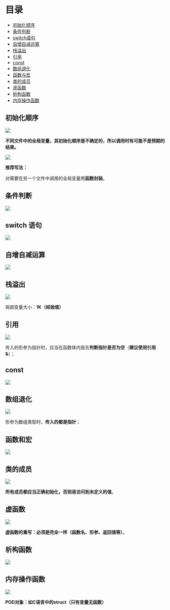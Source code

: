 # 目录

* [初始化顺序](#初始化顺序)
* [条件判断](#条件判断)
* [switch语句](#switch语句)
* [自增自减运算](#自增自减运算)
* [栈溢出](#栈溢出)
* [引用](#引用)
* [const](#const)
* [数组退化](#数组退化)
* [函数与宏](#函数与宏)
* [类的成员](#类的成员)
* [虚函数](#虚函数)
* [析构函数](#析构函数)
* [内存操作函数](#内存操作函数)





## 初始化顺序

![](https://i.loli.net/2021/05/24/dmVPY97WoglihJD.png)

**不同文件中的全局变量，其初始化顺序是不确定的，所以调用时有可能不是预期的结果。**

![](https://i.loli.net/2021/05/24/znWcuXx8d3lrtoS.png)

**推荐写法：**

对需要在另一个文件中调用的全局变量用**函数封装**。



## 条件判断

![](https://i.loli.net/2021/05/24/6liVtRvC1ZmP95Q.png)



## switch 语句

![](https://i.loli.net/2021/05/24/UneikyFgJstMYoA.png)



## 自增自减运算

![](https://i.loli.net/2021/05/24/On3Sj2twQlobHKP.png)





## 栈溢出

![](https://i.loli.net/2021/05/24/B8Kr5NZlX42tyAV.png)

局部变量大小：**1K（经验值）**



## 引用

![](https://i.loli.net/2021/05/24/V3vT8uzOlnyoJh4.png)

传入的形参为指针时，应当在函数体内首先**判断指针是否为空**（**建议使用引用&**）；



## const

![](https://i.loli.net/2021/05/24/ItEq3mFMoYXkVTU.png)



## 数组退化

![](https://i.loli.net/2021/05/24/2KRUx9PoJBN81Ev.png)

形参为数组类型时，**传入的都是指针**；



## 函数和宏

![](https://i.loli.net/2021/05/24/Iz4t9Fr8qbnK2S7.png)



## 类的成员

![](https://i.loli.net/2021/05/24/SXORzvimw1ZPeq3.png)

**所有成员都应当正确初始化，否则易访问到未定义的值**。



## 虚函数

![](https://i.loli.net/2021/05/24/UGPrc8NJMSztBA2.png)

**虚函数的重写：必须是完全一样（函数名、形参、返回值等）**。



## 析构函数

![](https://i.loli.net/2021/05/24/kc6mJtvRhGxgZB9.png)



## 内存操作函数

![](https://i.loli.net/2021/05/24/MVCUThznFS5pXdm.png)

**POD对象：如C语言中的struct（只有变量无函数）**

